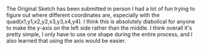 The Original Sketch has been submitted in person
I had a lot of fun trying to figure out where different coordinates are, especially with the quad(x1,y1,x2,y2,x3,y3,x4,y4). I think this is absolutely diabolical for anyone to make the y-axis on the left side rather than the middle. I think overall it's pretty simple, I only have to use one shape during the entire process, and I also learned that using the axis would be easier. 
